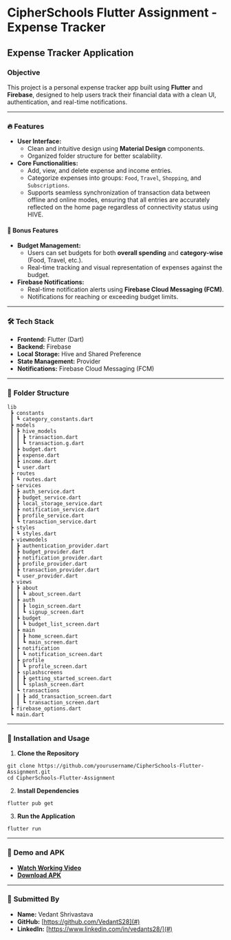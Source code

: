 # CipherSchools Flutter Assignment - Expense Tracker

##  **Expense Tracker Application**

###   **Objective**
This project is a personal expense tracker app built using **Flutter** and **Firebase**, designed to help users track their financial data with a clean UI, authentication, and real-time notifications.

---

### 🔥 **Features**

- **User Interface:** 
  - Clean and intuitive design using **Material Design** components.
  - Organized folder structure for better scalability.
- **Core Functionalities:**
  - Add, view, and delete expense and income entries.
  - Categorize expenses into groups: `Food`, `Travel`, `Shopping`, and `Subscriptions`.
  - Supports seamless synchronization of transaction data between offline and online modes, ensuring that all entries are accurately reflected on the home page regardless of connectivity status using HIVE.

#### 🎁 **Bonus Features**
- **Budget Management:**
  - Users can set budgets for both **overall spending** and **category-wise** (Food, Travel, etc.).
  - Real-time tracking and visual representation of expenses against the budget.
- **Firebase Notifications:**
  - Real-time notification alerts using **Firebase Cloud Messaging (FCM)**.
  - Notifications for reaching or exceeding budget limits.

---

### 🛠️ **Tech Stack**
- **Frontend:** Flutter (Dart)
- **Backend:** Firebase 
- **Local Storage:** Hive and Shared Preference 
- **State Management:** Provider
- **Notifications:** Firebase Cloud Messaging (FCM)

---

### 📂 **Folder Structure**
```
lib
 ┣ constants
 ┃ ┗ category_constants.dart
 ┣ models
 ┃ ┣ hive_models
 ┃ ┃ ┣ transaction.dart
 ┃ ┃ ┗ transaction.g.dart
 ┃ ┣ budget.dart
 ┃ ┣ expense.dart
 ┃ ┣ income.dart
 ┃ ┗ user.dart
 ┣ routes
 ┃ ┗ routes.dart
 ┣ services
 ┃ ┣ auth_service.dart
 ┃ ┣ budget_service.dart
 ┃ ┣ local_storage_service.dart
 ┃ ┣ notification_service.dart
 ┃ ┣ profile_service.dart
 ┃ ┗ transaction_service.dart
 ┣ styles
 ┃ ┗ styles.dart
 ┣ viewmodels
 ┃ ┣ authentication_provider.dart
 ┃ ┣ budget_provider.dart
 ┃ ┣ notification_provider.dart
 ┃ ┣ profile_provider.dart
 ┃ ┣ transaction_provider.dart
 ┃ ┗ user_provider.dart
 ┣ views
 ┃ ┣ about
 ┃ ┃ ┗ about_screen.dart
 ┃ ┣ auth
 ┃ ┃ ┣ login_screen.dart
 ┃ ┃ ┗ signup_screen.dart
 ┃ ┣ budget
 ┃ ┃ ┗ budget_list_screen.dart
 ┃ ┣ main
 ┃ ┃ ┣ home_screen.dart
 ┃ ┃ ┗ main_screen.dart
 ┃ ┣ notification
 ┃ ┃ ┗ notification_screen.dart
 ┃ ┣ profile
 ┃ ┃ ┗ profile_screen.dart
 ┃ ┣ splashscreens
 ┃ ┃ ┣ getting_started_screen.dart
 ┃ ┃ ┗ splash_screen.dart
 ┃ ┗ transactions
 ┃ ┃ ┣ add_transaction_screen.dart
 ┃ ┃ ┗ transaction_screen.dart
 ┣ firebase_options.dart
 ┗ main.dart
```

---

### 🚦 **Installation and Usage**
1. **Clone the Repository**
```
git clone https://github.com/yourusername/CipherSchools-Flutter-Assignment.git
cd CipherSchools-Flutter-Assignment
```
2. **Install Dependencies**
```
flutter pub get
```
3. **Run the Application**
```
flutter run
```

---

### 🎥 **Demo and APK**
- **[Watch Working Video](#)**  
- **[Download APK](#)**  

---

### 👤 **Submitted By**
- **Name:** Vedant Shrivastava  
- **GitHub:** [https://github.com/VedantS28](#)  
- **LinkedIn:** [https://www.linkedin.com/in/vedants28/](#)  
